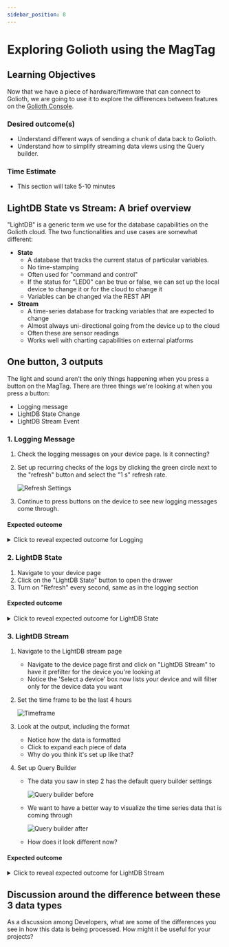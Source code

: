 ```yaml
---
sidebar_position: 8
---
```


# Exploring Golioth using the MagTag


## Learning Objectives
Now that we have a piece of hardware/firmware that can connect to Golioth, we are going to use it to explore the differences between features on the [Golioth Console](https://console.golioth.io). 

### Desired outcome(s)
* Understand different ways of sending a chunk of data back to Golioth.
* Understand how to simplify streaming data views using the Query builder.

### Time Estimate

* This section will take 5-10 minutes


## LightDB State vs Stream: A brief overview

"LightDB" is a generic term we use for the database capabilities on the Golioth cloud. The two functionalities and use cases are somewhat different:

* **State**
  * A database that tracks the current status of particular variables. 
  * No time-stamping
  * Often used for "command and control"
  * If the status for "LED0" can be true or false, we can set up the local device to change it or for the cloud to change it
  * Variables can be changed via the REST API
* **Stream**
  * A time-series database for tracking variables that are expected to change
  * Almost always uni-directional going from the device up to the cloud
  * Often these are sensor readings 
  * Works well with charting capabilities on external platforms

## One button, 3 outputs

The light and sound aren't the only things happening when you press a button on the MagTag. There are three things we're looking at when you press a button:

* Logging message
* LightDB State Change
* LightDB Stream Event

### 1. Logging Message

1. Check the logging messages on your device page. Is it connecting?
2. Set up recurring checks of the logs by clicking the green circle next to the "refresh" button and select the "1 s" refresh rate.

    ![Refresh Settings](assets/refresh_settings.png)

3. Continue to press buttons on the device to see new logging messages come through.

#### Expected outcome

<details><summary>Click to reveal expected outcome for Logging</summary>

* On successful boot, you should see a message like `INFO   golioth_system   Client connected!`
* Every time you press the button on the MagTag, you should see INFO messages like "Button A pressed"

    ![Logging expected result](assets/logging_result.png)

</details>

### 2. LightDB State

1. Navigate to your device page
2. Click on the "LightDB State" button to open the drawer
3. Turn on "Refresh" every second, same as in the logging section

#### Expected outcome

<details><summary>Click to reveal expected outcome for LightDB State</summary>

* Variables will be set to 'true' or 'false' based on the on/off state of the LEDs
* When the button is pressed, the variable should change to match the new LED state

    ![LightDB State expected result](assets/lightdb_state_result.png)

</details>

### 3. LightDB Stream

1. Navigate to the LightDB stream page
    * Navigate to the device page first and click on "LightDB Stream" to have it prefilter for the device you're looking at
    * Notice the 'Select a device' box now lists your device and will filter only for the device data you want
2. Set the time frame to be the last 4 hours

    ![Timeframe](assets/lightdb_stream_timeframe.png)

3. Look at the output, including the format
    * Notice how the data is formatted
    * Click to expand each piece of data
    * Why do you think it's set up like that?
4. Set up Query Builder
    * The data you saw in step 2 has the default query builder settings

        ![Query builder before](assets/query_builder_before.png)

    * We want to have a better way to visualize the time series data that is coming through

        ![Query builder after](assets/query_builder_after.png)

    * How does it look different now?

#### Expected outcome

<details><summary>Click to reveal expected outcome for LightDB Stream</summary>

* After setting up the Query Builder, you should see data in columns, tagged for each axis of the accelerometer data

    ![LightDB Stream Result](assets/lightdb_stream_result.png)

</details>

## Discussion around the difference between these 3 data types

As a discussion among Developers, what are some of the differences you see in how this data is being processed. How might it be useful for your projects?